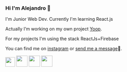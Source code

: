 <!-- **alepiumetti/alepiumetti** is a ✨ _special_ ✨ repository because its `README.md` (this file) appears on your GitHub profile. -->
### Hi I'm Alejandro 👋
I'm Junior Web Dev. Currently I'm learning React.js 

Actually I’m working on my own project [Yoop](http://yoop.com.ar). 

For my projects I'm using the stack ReactJs+Firebase 

You can find me on [instagram](https://instagram.com/alepiumetti) or [send me a message](mailto:alejandro@piumetti.com.ar)📩.

<img src="https://upload.wikimedia.org/wikipedia/commons/thumb/4/47/React.svg/120px-React.svg.png" height=30px/> <img src="https://upload.wikimedia.org/wikipedia/commons/6/61/HTML5_logo_and_wordmark.svg" height=35px/>
<img src="https://upload.wikimedia.org/wikipedia/commons/d/d5/CSS3_logo_and_wordmark.svg" height=35px/>
<img src="https://firebase.google.com/downloads/brand-guidelines/PNG/logo-logomark.png" height=35px/>
